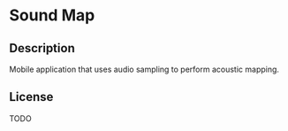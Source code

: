 # Sound Map

## Description
Mobile application that uses audio sampling to perform acoustic mapping.

## License
TODO
